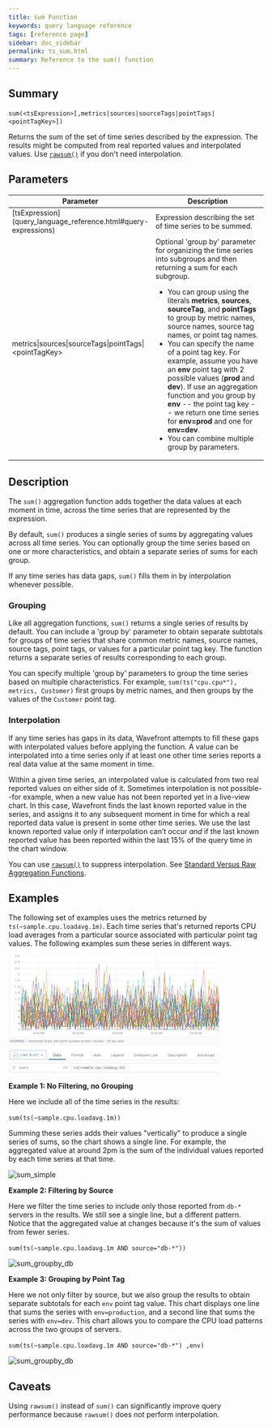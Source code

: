 ```yaml
---
title: sum Function
keywords: query language reference
tags: [reference page]
sidebar: doc_sidebar
permalink: ts_sum.html
summary: Reference to the sum() function
---
```

## Summary
```
sum(<tsExpression>[,metrics|sources|sourceTags|pointTags|<pointTagKey>])
```
Returns the sum of the set of time series described by the expression.
The results might be computed from real reported values and interpolated values.
Use [`rawsum()`](ts_rawsum.html) if you don't need interpolation.

## Parameters
<table>
<tbody>
<thead>
<tr><th width="30%">Parameter</th><th width="70%">Description</th></tr>
</thead>
<tr>
<td markdown="span"> [tsExpression](query_language_reference.html#query-expressions)</td>
<td>Expression describing the set of time series to be summed. </td></tr>
<tr>
<td>metrics&vert;sources&vert;sourceTags&vert;pointTags&vert;&lt;pointTagKey&gt;</td>
<td>Optional 'group by' parameter for organizing the time series into subgroups and then returning a sum for each subgroup.
<ul><li>
You can group using the literals <strong>metrics</strong>, <strong>sources</strong>, <strong>sourceTag</strong>, and <strong>pointTags</strong> to group by metric names, source names, source tag names, or point tag names. </li>
<li>You can specify the name of a point tag key. For example, assume you have an <strong>env</strong> point tag with 2 possible values (<strong>prod</strong> and <strong>dev</strong>). If use an aggregation function and you group by <strong>env</strong> -- the point tag key -- we return one time series for <strong>env=prod</strong> and one for <strong>env=dev</strong>.</li>
<li>You can combine multiple group by parameters.  </li></ul></td>
</tr>
</tbody>
</table>


## Description

The `sum()` aggregation function adds together the data values at each moment in time, across the time series that are represented by the expression.

By default, `sum()` produces a single series of sums by aggregating values across all time series. You can optionally group the time series based on one or more characteristics, and obtain a separate series of sums for each group.

If any time series has data gaps, `sum()` fills them in by interpolation whenever possible.


### Grouping

Like all aggregation functions, `sum()` returns a single series of results by default.  You can include a 'group by' parameter to obtain separate subtotals for groups of time series that share common metric names, source names, source tags, point tags, or values for a particular point tag key.
The function returns a separate series of results corresponding to each group.

You can specify multiple 'group by' parameters to group the time series based on multiple characteristics. For example, `sum(ts("cpu.cpu*"), metrics, Customer)` first groups by metric names, and then groups by the values of the `Customer` point tag.

### Interpolation

If any time series has gaps in its data, Wavefront attempts to fill these gaps with interpolated values before applying the function.
A value can be interpolated into a time series only if at least one other time series reports a real data value at the same moment in time.

Within a given time series, an interpolated value is calculated from two real reported values on either side of it.
Sometimes interpolation is not possible--for example, when a new value has not been reported yet in a live-view chart.
In this case, Wavefront finds the last known reported value in the series, and assigns it to any subsequent moment in time for which a real reported data value is present in some other time series. We use the last known reported value only if interpolation can’t occur _and_ if the last known reported value has been reported within the last 15% of the query time in the chart window.

You can use [`rawsum()`](ts_rawsum.html) to suppress interpolation.  See [Standard Versus Raw Aggregation Functions](query_language_aggregate_functions.html).


## Examples

The following set of examples uses the metrics returned by `ts(~sample.cpu.loadavg.1m)`. Each time series that's returned reports CPU load averages from a particular source associated with particular point tag values.
The following examples sum these series in different ways.

![sum_base](images/ts_sum_base.png)


**Example 1: No Filtering, no Grouping**

Here we include all of the time series in the results:

```sum(ts(~sample.cpu.loadavg.1m))```

Summing these series adds their values "vertically" to produce a single series of sums, so the chart shows a single line. For example, the aggregated value at around 2pm is the sum of the individual values reported by each time series at that time.

![sum_simple](images/ts_sum.png)


**Example 2: Filtering by Source**

Here we filter the time series to include only those reported from `db-*` servers in the results. We still see a single line, but a different pattern. Notice that the aggregated value at changes because it's the sum of values from fewer series.

`sum(ts(~sample.cpu.loadavg.1m AND source="db-*"))`

![sum_groupby_db](images/ts_sum_filter.png)

**Example 3: Grouping by Point Tag**

Here we not only filter by source, but we also group the results to obtain separate subtotals for each `env` point tag value. This chart displays one line that sums the series with `env=production`, and a second line that sums the series with `env=dev`. This chart allows you to compare the CPU load patterns across the two groups of servers.

`sum(ts(~sample.cpu.loadavg.1m AND source="db-*") ,env)`

![sum_groupby_db](images/ts_sum_filter_group.png)




## Caveats

Using `rawsum()` instead of `sum()` can significantly improve query performance because `rawsum()` does not perform interpolation.
